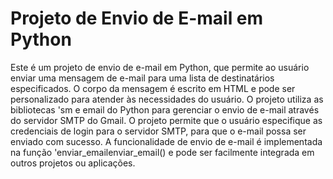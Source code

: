 # Projeto de Envio de E-mail em Python
Este é um projeto de envio de e-mail em Python, que permite ao usuário enviar uma mensagem de e-mail para uma lista de destinatários especificados. O corpo da mensagem é escrito em HTML e pode ser personalizado para atender às necessidades do usuário. O projeto utiliza as bibliotecas 'sm e email do Python para gerenciar o envio de e-mail através do servidor SMTP do Gmail. O projeto permite que o usuário especifique as credenciais de login para o servidor SMTP, para que o e-mail possa ser enviado com sucesso. A funcionalidade de envio de e-mail é implementada na função 'enviar_emailenviar_email() e pode ser facilmente integrada em outros projetos ou aplicações.